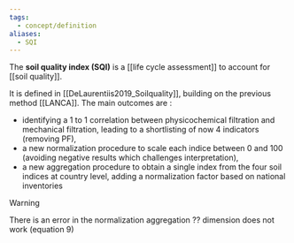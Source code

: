 ```yaml
---
tags:
  - concept/definition
aliases:
  - SQI
---
```

The **soil quality index (SQI)** is a [[life cycle assessment]] to account for [[soil quality]].

It is defined in [[DeLaurentiis2019_Soilquality]], building on the previous method [[LANCA]].
The main outcomes are :
- identifying a 1 to 1 correlation between physicochemical filtration and mechanical filtration, leading to a shortlisting of now 4 indicators (removing PF),
- a new normalization procedure to scale each indice between 0 and 100 (avoiding negative results which challenges interpretation),
- a new aggregation procedure to obtain a single index from the four soil indices at country level, adding a normalization factor based on national inventories

>[!warning]
>There is an error in the normalization aggregation ?? dimension does not work (equation 9)

